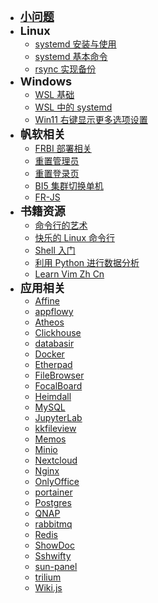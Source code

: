 - [<strong><span style="font-size:18px">小问题</span></strong>](main/issue_handle_record.md)
- <strong><span style="font-size:18px">Linux</span></strong>
  - [systemd 安装与使用](main/systemd_install_and_service_exmaple.md)
  - [systemd 基本命令](main/systemd_command.md)
  - [rsync 实现备份](main/rsync_backup.md)
- <strong><span style="font-size:18px">Windows</span></strong>
  - [WSL 基础](main/wsl_base.md)
  - [WSL 中的 systemd](main/systemd_in_wsl.md)
  - [Win11 右键显示更多选项设置](main/show_more_in_win11_right_click.md)
- <strong><span style="font-size:18px">帆软相关</span></strong>
  - [FRBI 部署相关](main/FRBI.md)
  - [重置管理员](main/reset_admmin.md)
  - [重置登录页](main/reset_login_page.md)
  - [BI5 集群切换单机](main/BI5_cluster2single.md)
  - [FR-JS](main/FR-JS.md)
- <strong><span style="font-size:18px">书籍资源</span></strong>
  - [命令行的艺术](main/The_Art_of_Command_Line.md)
  - [快乐的 Linux 命令行](<main/快乐的 Linux 命令行.md>)
  - [Shell 入门](main/shell_introduction.md)
  - [利用 Python 进行数据分析](main/data_ana_by_py.md)
  - [Learn Vim Zh Cn](main/Learn-Vim_zh_cn_the_smart_way.md)
- <strong><span style="font-size:18px">应用相关</span></strong>
  - [Affine](main/Affine.md)
  - [appflowy](main/appflowy.md)
  - [Atheos](main/Atheos.md)
  - [Clickhouse](main/clickhouse.md)
  - [databasir](main/databasir.md)
  - [Docker](main/Docker.md)
  - [Etherpad](main/Etherpad.md)
  - [FileBrowser](main/FileBrowser.md)
  - [FocalBoard](main/FocalBoard.md)
  - [Heimdall](main/Heimdall.md)
  - [MySQL](main/MySQL.md)
  - [JupyterLab](main/JupyterLab.md)
  - [kkfileview](main/kkfileview.md)
  - [Memos](main/Memos.md)
  - [Minio](main/Minio.md)
  - [Nextcloud](main/Nextcloud.md)
  - [Nginx](main/Nginx.md)
  - [OnlyOffice](main/OnlyOffice.md)
  - [portainer](main/portainer.md)
  - [Postgres](main/Postgres.md)
  - [QNAP](main/QNAP.md)
  - [rabbitmq](main/rabbitmq.md)
  - [Redis](main/Redis.md)
  - [ShowDoc](main/ShowDoc.md)
  - [Sshwifty](main/Sshwifty.md)
  - [sun-panel](main/sun-panel.md)
  - [trilium](main/trilium.md)
  - [Wiki.js](main/Wiki.js.md)
